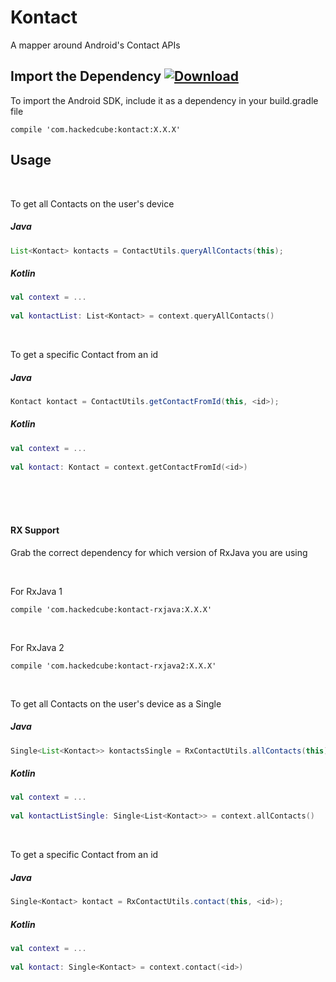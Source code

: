 # Kontact

A mapper around Android's Contact APIs

## Import the Dependency [ ![Download](https://api.bintray.com/packages/rubixhacker/Kontact/Kontact/images/download.svg) ](https://bintray.com/rubixhacker/Kontact/Kontact/_latestVersion)

To import the Android SDK, include it as a dependency in your build.gradle file

    compile 'com.hackedcube:kontact:X.X.X'


## Usage

<br>
   
To get all Contacts on the user's device

##### Java
```java
List<Kontact> kontacts = ContactUtils.queryAllContacts(this);
```
##### Kotlin
```kotlin
val context = ...
        
val kontactList: List<Kontact> = context.queryAllContacts()
```

<br>

To get a specific Contact from an id

##### Java
```java
Kontact kontact = ContactUtils.getContactFromId(this, <id>);
```
##### Kotlin
```kotlin    
val context = ...
            
val kontact: Kontact = context.getContactFromId(<id>)
```

<br><br><br>

#### RX Support 

Grab the correct dependency for which version of RxJava you are using

<br>

For RxJava 1

    compile 'com.hackedcube:kontact-rxjava:X.X.X'

<br>

For RxJava 2

    compile 'com.hackedcube:kontact-rxjava2:X.X.X'

<br>

To get all Contacts on the user's device as a Single 

##### Java
```java
Single<List<Kontact>> kontactsSingle = RxContactUtils.allContacts(this);
```
##### Kotlin
```kotlin
val context = ...
        
val kontactListSingle: Single<List<Kontact>> = context.allContacts()
```

<br>

To get a specific Contact from an id

##### Java
```java
Single<Kontact> kontact = RxContactUtils.contact(this, <id>);
```
##### Kotlin
```kotlin    
val context = ...
            
val kontact: Single<Kontact> = context.contact(<id>)
```

<br><br><br><br><br>